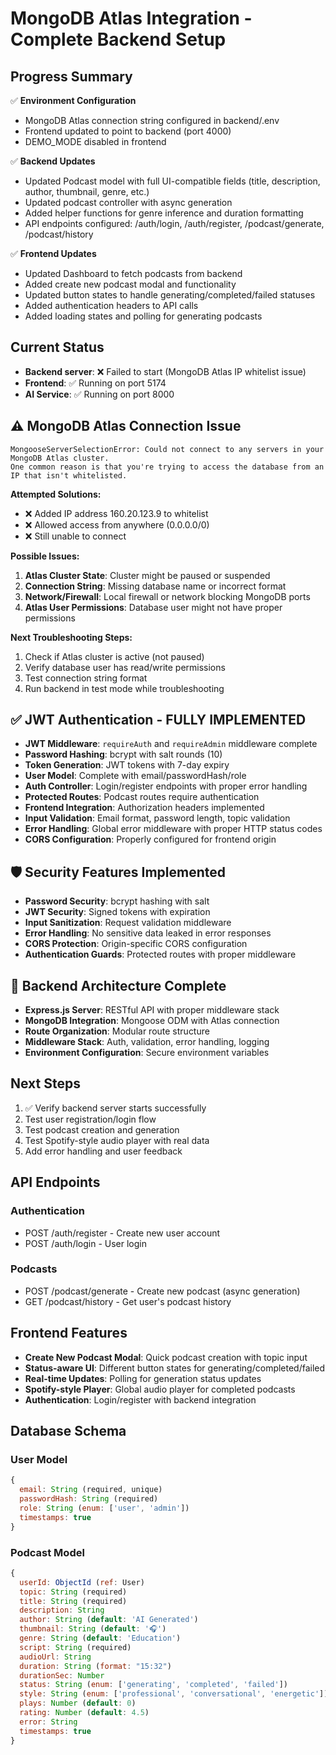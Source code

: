# MongoDB Atlas Integration - Complete Backend Setup

## Progress Summary

✅ **Environment Configuration**
- MongoDB Atlas connection string configured in backend/.env
- Frontend updated to point to backend (port 4000)
- DEMO_MODE disabled in frontend

✅ **Backend Updates**
- Updated Podcast model with full UI-compatible fields (title, description, author, thumbnail, genre, etc.)
- Updated podcast controller with async generation
- Added helper functions for genre inference and duration formatting
- API endpoints configured: /auth/login, /auth/register, /podcast/generate, /podcast/history

✅ **Frontend Updates** 
- Updated Dashboard to fetch podcasts from backend
- Added create new podcast modal and functionality
- Updated button states to handle generating/completed/failed statuses
- Added authentication headers to API calls
- Added loading states and polling for generating podcasts

## Current Status
- **Backend server**: ❌ Failed to start (MongoDB Atlas IP whitelist issue)
- **Frontend**: ✅ Running on port 5174
- **AI Service**: ✅ Running on port 8000

## ⚠️ **MongoDB Atlas Connection Issue**
```
MongooseServerSelectionError: Could not connect to any servers in your MongoDB Atlas cluster. 
One common reason is that you're trying to access the database from an IP that isn't whitelisted.
```

**Attempted Solutions:**
- ❌ Added IP address 160.20.123.9 to whitelist 
- ❌ Allowed access from anywhere (0.0.0.0/0)
- ❌ Still unable to connect

**Possible Issues:**
1. **Atlas Cluster State**: Cluster might be paused or suspended
2. **Connection String**: Missing database name or incorrect format
3. **Network/Firewall**: Local firewall or network blocking MongoDB ports
4. **Atlas User Permissions**: Database user might not have proper permissions

**Next Troubleshooting Steps:**
1. Check if Atlas cluster is active (not paused)
2. Verify database user has read/write permissions
3. Test connection string format
4. Run backend in test mode while troubleshooting

## ✅ **JWT Authentication - FULLY IMPLEMENTED**
- **JWT Middleware**: `requireAuth` and `requireAdmin` middleware complete
- **Password Hashing**: bcrypt with salt rounds (10) 
- **Token Generation**: JWT tokens with 7-day expiry
- **User Model**: Complete with email/passwordHash/role
- **Auth Controller**: Login/register endpoints with proper error handling
- **Protected Routes**: Podcast routes require authentication
- **Frontend Integration**: Authorization headers implemented
- **Input Validation**: Email format, password length, topic validation
- **Error Handling**: Global error middleware with proper HTTP status codes
- **CORS Configuration**: Properly configured for frontend origin

## 🛡️ **Security Features Implemented**
- **Password Security**: bcrypt hashing with salt
- **JWT Security**: Signed tokens with expiration
- **Input Sanitization**: Request validation middleware
- **Error Handling**: No sensitive data leaked in error responses
- **CORS Protection**: Origin-specific CORS configuration
- **Authentication Guards**: Protected routes with proper middleware

## 🔧 **Backend Architecture Complete**
- **Express.js Server**: RESTful API with proper middleware stack
- **MongoDB Integration**: Mongoose ODM with Atlas connection
- **Route Organization**: Modular route structure
- **Middleware Stack**: Auth, validation, error handling, logging
- **Environment Configuration**: Secure environment variables

## Next Steps
1. ✅ Verify backend server starts successfully
2. Test user registration/login flow
3. Test podcast creation and generation
4. Test Spotify-style audio player with real data
5. Add error handling and user feedback

## API Endpoints

### Authentication
- POST /auth/register - Create new user account
- POST /auth/login - User login

### Podcasts  
- POST /podcast/generate - Create new podcast (async generation)
- GET /podcast/history - Get user's podcast history

## Frontend Features
- **Create New Podcast Modal**: Quick podcast creation with topic input
- **Status-aware UI**: Different button states for generating/completed/failed
- **Real-time Updates**: Polling for generation status updates
- **Spotify-style Player**: Global audio player for completed podcasts
- **Authentication**: Login/register with backend integration

## Database Schema

### User Model
```javascript
{
  email: String (required, unique)
  passwordHash: String (required)  
  role: String (enum: ['user', 'admin'])
  timestamps: true
}
```

### Podcast Model  
```javascript
{
  userId: ObjectId (ref: User)
  topic: String (required)
  title: String (required) 
  description: String
  author: String (default: 'AI Generated')
  thumbnail: String (default: '🎧')
  genre: String (default: 'Education')
  script: String (required)
  audioUrl: String
  duration: String (format: "15:32")
  durationSec: Number
  status: String (enum: ['generating', 'completed', 'failed'])
  style: String (enum: ['professional', 'conversational', 'energetic'])
  plays: Number (default: 0)
  rating: Number (default: 4.5)
  error: String
  timestamps: true
}
```
